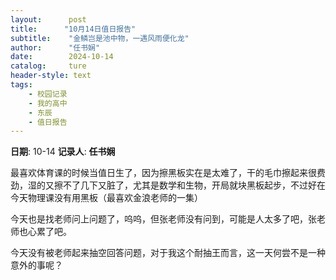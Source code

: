 ```yaml
---
layout:      post
title:      "10月14日值日报告"
subtitle:    "金鳞岂是池中物，一遇风雨便化龙"
author:      "任书娴"
date:        2024-10-14
catalog:     ture
header-style: text
tags: 
    - 校园记录
    - 我的高中
    - 东辰
    - 值日报告
---
```


**日期**: 10-14
**记录人**: **任书娴**

 最喜欢体育课的时候当值日生了，因为擦黑板实在是太难了，干的毛巾擦起来很费劲，湿的又擦不了几下又脏了，尤其是数学和生物，开局就块黑板起步，不过好在今天物理课没有用黑板（最喜欢金浪老师的一集）

今天也是找老师问上问题了，呜呜，但张老师没有问到，可能是人太多了吧，张老师也心累了吧。

今天没有被老师起来抽空回答问题，对于我这个耐抽王而言，这一天何尝不是一种意外的事呢？
